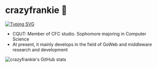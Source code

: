 # crazyfrankie 👋
[![Typing SVG](https://readme-typing-svg.herokuapp.com?font=Fira+Code&size=24&duration=4000&color=1A73E8&vCenter=true&width=600&lines=This+is+crazyfrank;Welcome+to+explore+my+projects;Coding+with+Go+and+middleware+R%26D)](https://git.io/typing-svg)
- CQUT: Member of CFC studio. Sophomore majoring in Computer Science 
- At present, it mainly develops in the field of GoWeb and middleware research and development

![crazyfrankie's GitHub stats](https://github-readme-stats-ten-gilt.vercel.app/api?username=crazyfrankie&count_private=true&show_icons=true&theme=radical&include_all_commits=true)  
<!--
**crazyfrankie/crazyfrankie** is a ✨ _special_ ✨ repository because its `README.md` (this file) appears on your GitHub profile.

Here are some ideas to get you started:

- 🔭 I’m currently working on ...
- 🌱 I’m currently learning ...
- 👯 I’m looking to collaborate on ...
- 🤔 I’m looking for help with ...
- 💬 Ask me about ...
- 📫 How to reach me: ...
- 😄 Pronouns: ...
- ⚡ Fun fact: ...
-->

<!--
**crazyfrankie/crazyfrankie** is a ✨ _special_ ✨ repository because its `README.md` (this file) appears on your GitHub profile.

Here are some ideas to get you started:

- 🔭 I’m currently working on ...
- 🌱 I’m currently learning ...
- 👯 I’m looking to collaborate on ...
- 🤔 I’m looking for help with ...
- 💬 Ask me about ...
- 📫 How to reach me: ...
- 😄 Pronouns: ...
- ⚡ Fun fact: ...
-->
